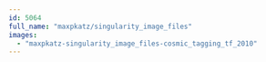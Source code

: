 ```yaml
---
id: 5064
full_name: "maxpkatz/singularity_image_files"
images: 
  - "maxpkatz-singularity_image_files-cosmic_tagging_tf_2010"
---
```


